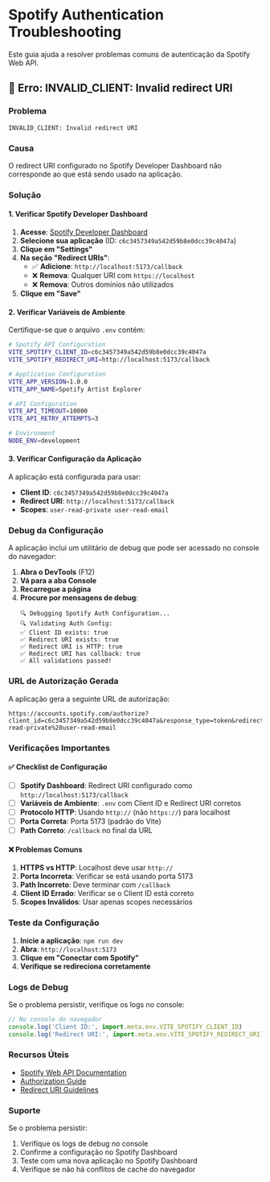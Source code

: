 # Spotify Authentication Troubleshooting

Este guia ajuda a resolver problemas comuns de autenticação da Spotify Web API.

## 🚨 Erro: INVALID_CLIENT: Invalid redirect URI

### **Problema**

```
INVALID_CLIENT: Invalid redirect URI
```

### **Causa**

O redirect URI configurado no Spotify Developer Dashboard não corresponde ao que está sendo usado na aplicação.

### **Solução**

#### **1. Verificar Spotify Developer Dashboard**

1. **Acesse**: [Spotify Developer Dashboard](https://developer.spotify.com/dashboard)
2. **Selecione sua aplicação** (ID: `c6c3457349a542d59b8e0dcc39c4047a`)
3. **Clique em "Settings"**
4. **Na seção "Redirect URIs"**:
   - ✅ **Adicione**: `http://localhost:5173/callback`
   - ❌ **Remova**: Qualquer URI com `https://localhost`
   - ❌ **Remova**: Outros domínios não utilizados
5. **Clique em "Save"**

#### **2. Verificar Variáveis de Ambiente**

Certifique-se que o arquivo `.env` contém:

```bash
# Spotify API Configuration
VITE_SPOTIFY_CLIENT_ID=c6c3457349a542d59b8e0dcc39c4047a
VITE_SPOTIFY_REDIRECT_URI=http://localhost:5173/callback

# Application Configuration
VITE_APP_VERSION=1.0.0
VITE_APP_NAME=Spotify Artist Explorer

# API Configuration
VITE_API_TIMEOUT=10000
VITE_API_RETRY_ATTEMPTS=3

# Environment
NODE_ENV=development
```

#### **3. Verificar Configuração da Aplicação**

A aplicação está configurada para usar:

- **Client ID**: `c6c3457349a542d59b8e0dcc39c4047a`
- **Redirect URI**: `http://localhost:5173/callback`
- **Scopes**: `user-read-private user-read-email`

### **Debug da Configuração**

A aplicação inclui um utilitário de debug que pode ser acessado no console do navegador:

1. **Abra o DevTools** (F12)
2. **Vá para a aba Console**
3. **Recarregue a página**
4. **Procure por mensagens de debug**:
   ```
   🔍 Debugging Spotify Auth Configuration...
   🔍 Validating Auth Config:
   ✅ Client ID exists: true
   ✅ Redirect URI exists: true
   ✅ Redirect URI is HTTP: true
   ✅ Redirect URI has callback: true
   ✅ All validations passed!
   ```

### **URL de Autorização Gerada**

A aplicação gera a seguinte URL de autorização:

```
https://accounts.spotify.com/authorize?client_id=c6c3457349a542d59b8e0dcc39c4047a&response_type=token&redirect_uri=http%3A%2F%2Flocalhost%3A5173%2Fcallback&scope=user-read-private%20user-read-email
```

### **Verificações Importantes**

#### **✅ Checklist de Configuração**

- [ ] **Spotify Dashboard**: Redirect URI configurado como `http://localhost:5173/callback`
- [ ] **Variáveis de Ambiente**: `.env` com Client ID e Redirect URI corretos
- [ ] **Protocolo HTTP**: Usando `http://` (não `https://`) para localhost
- [ ] **Porta Correta**: Porta 5173 (padrão do Vite)
- [ ] **Path Correto**: `/callback` no final da URL

#### **❌ Problemas Comuns**

1. **HTTPS vs HTTP**: Localhost deve usar `http://`
2. **Porta Incorreta**: Verificar se está usando porta 5173
3. **Path Incorreto**: Deve terminar com `/callback`
4. **Client ID Errado**: Verificar se o Client ID está correto
5. **Scopes Inválidos**: Usar apenas scopes necessários

### **Teste da Configuração**

1. **Inicie a aplicação**: `npm run dev`
2. **Abra**: `http://localhost:5173`
3. **Clique em "Conectar com Spotify"**
4. **Verifique se redireciona corretamente**

### **Logs de Debug**

Se o problema persistir, verifique os logs no console:

```javascript
// No console do navegador
console.log('Client ID:', import.meta.env.VITE_SPOTIFY_CLIENT_ID)
console.log('Redirect URI:', import.meta.env.VITE_SPOTIFY_REDIRECT_URI)
```

### **Recursos Úteis**

- [Spotify Web API Documentation](https://developer.spotify.com/documentation/web-api)
- [Authorization Guide](https://developer.spotify.com/documentation/web-api/tutorials/code-flow)
- [Redirect URI Guidelines](https://developer.spotify.com/documentation/web-api/tutorials/code-flow#redirect-uri)

### **Suporte**

Se o problema persistir:

1. Verifique os logs de debug no console
2. Confirme a configuração no Spotify Dashboard
3. Teste com uma nova aplicação no Spotify Dashboard
4. Verifique se não há conflitos de cache do navegador
